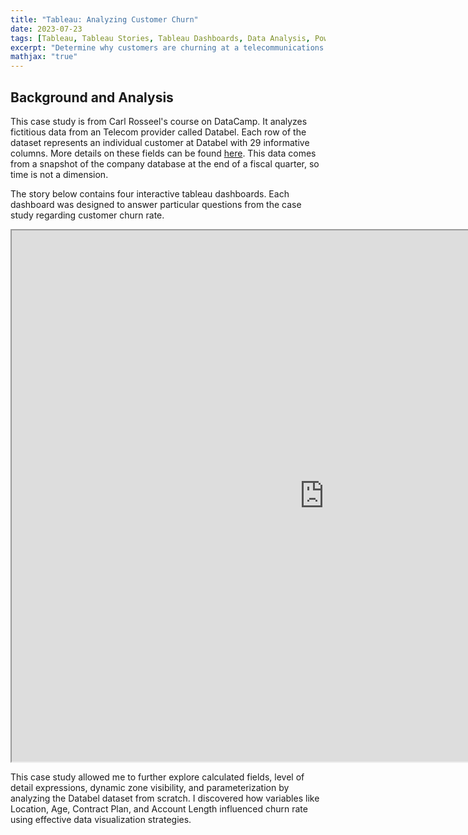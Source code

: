 ```yaml
---
title: "Tableau: Analyzing Customer Churn"
date: 2023-07-23
tags: [Tableau, Tableau Stories, Tableau Dashboards, Data Analysis, Power Insights]
excerpt: "Determine why customers are churning at a telecommunications company"
mathjax: "true"
---
```


## Background and Analysis
This case study is from Carl Rosseel's course on DataCamp. It analyzes fictitious data from an Telecom provider called Databel. Each row of the dataset represents an individual customer at Databel with 29 informative columns. More details on these fields can be found [here](https://assets.datacamp.com/production/repositories/5952/datasets/060f0299a782a1bdb3fd21a801a58b03190c4163/Metadata%20-%20Case%20study_%20Analyzing%20customer%20churn%20in%20Tableau.pdf). This data comes from a snapshot of the company database at the end of a fiscal quarter, so time is not a dimension.

The story below contains four interactive tableau dashboards. Each dashboard was designed to answer particular questions from the case study regarding customer churn rate. 

<iframe src="https://public.tableau.com/views/Databel_16901696093370/CustomerChurnAnalysis?:showVizHome=no&:embed=true#3" width="1000" height="850"></iframe>

This case study allowed me to further explore calculated fields, level of detail expressions, dynamic zone visibility, and parameterization by analyzing the Databel dataset from scratch. I discovered how variables like Location, Age, Contract Plan, and Account Length influenced churn rate using effective data visualization strategies.
